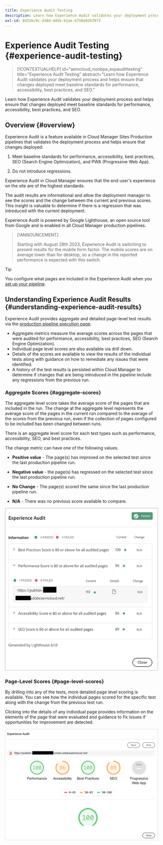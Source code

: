 ```yaml
---
title: Experience Audit Testing
description: Learn how Experience Audit validates your deployment process and helps ensure that changes deployed meet baseline standards for performance, accessibility, best practices, and SEO.
exl-id: 8d31bc9c-d38d-4d5b-b2ae-b758e02b7073
---
```


# Experience Audit Testing {#experience-audit-testing}

>[!CONTEXTUALHELP]
>id="aemcloud_nonbpa_expaudittesting"
>title="Experience Audit Testing"
>abstract="Learn how Experience Audit validates your deployment process and helps ensure that changes deployed meet baseline standards for performance, accessibility, best practices, and SEO."

Learn how Experience Audit validates your deployment process and helps ensure that changes deployed meet baseline standards for performance, accessibility, best practices, and SEO.

## Overview {#overview}

Experience Audit is a feature available in Cloud Manager Sites Production pipelines that validates the deployment process and helps ensure that changes deployed:

1. Meet baseline standards for performance, accessibility, best practices, SEO (Search Engine Optimization), and PWA (Progressive Web App).

1. Do not introduce regressions.

Experience Audit in Cloud Manager ensures that the end user's experience on the site are of the highest standards.

The audit results are informational and allow the deployment manager to see the scores and the change between the current and previous scores. This insight is valuable to determine if there is a regression that was introduced with the current deployment.

Experience Audit is powered by Google Lighthouse, an open source tool from Google and is enabled in all Cloud Manager production pipelines.

>[!ANNOUNCEMENT]
>
>Starting with August 28th 2023, Experience Audit is switching to present results for the mobile form factor. The mobile scores are on average lower than for desktop, so a change in the reported performance is expected with this switch.

>[!TIP]
>
>You configure what pages are included in the Experience Audit when you [set up your pipeline](/help/implementing/cloud-manager/configuring-pipelines/configuring-production-pipelines.md#full-stack-code).

## Understanding Experience Audit Results {#understanding-experience-audit-results}

Experience Audit provides aggregate and detailed page-level test results via the [production pipeline execution page](/help/implementing/cloud-manager/deploy-code.md).

* Aggregate metrics measure the average scores across the pages that were audited for performance, accessibility, best practices, SEO (Search Engine Optimization). 
* Individual page level scores are also available via drill down.
* Details of the scores are available to view the results of the individual tests along with guidance on how to remediate any issues that were identified.
* A history of the test results is persisted within Cloud Manager to determine if changes that are being introduced in the pipeline include any regressions from the previous run.

### Aggregate Scores {#aggregate-scores}

The aggregate level score takes the average score of the pages that are included in the run. The change at the aggregate level represents the average score of the pages in the current run compared to the average of the scores from the previous run, even if the collection of pages configured to be included has been changed between runs.

There is an aggregate level score for each test types such as performance, accessibility, SEO, and best practices.

The change metric can have one of the following values.

* **Positive value** - The page(s) has improved on the selected test since the last production pipeline run.

* **Negative value** - the page(s) has regressed on the selected test since the last production pipeline run.

* **No Change** - The page(s) scored the same since the last production pipeline run.

* **N/A** - There was no previous score available to compare.

![Experience Audit results](/help/implementing/cloud-manager/assets/exp-audit-1.png)

### Page-Level Scores {#page-level-scores}

By drilling into any of the tests, more detailed page level scoring is available. You can see how the individual pages scored for the specific test along with the change from the previous test run.

Clicking into the details of any individual page provides information on the elements of the page that were evaluated and guidance to fix issues if opportunities for improvement are detected.

![Page-level scores](/help/implementing/cloud-manager/assets/exp-audit-2.png)
